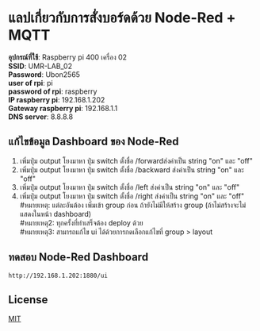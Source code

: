 # แลปเกี่ยวกับการสั่งบอร์ดด้วย Node-Red + MQTT


**อุปกรณ์ที่ใช้**: Raspberry pi 400 เครื่อง 02\
**SSID**: UMR-LAB_02\
**Password**: Ubon2565\
**user of rpi**: pi\
**password of rpi**: raspberry\
**IP raspberry pi**: 192.168.1.202\
**Gateway raspberry pi**: 192.168.1.1\
**DNS server**: 8.8.8.8

## แก้ไขข้อมูล Dashboard ของ Node-Red
1. เพิ่มปุ่ม output โยงมาหา ปุ่ม switch ตั้งชื่อ /forwardส่งค่าเป็น string "on" และ "off"
2. เพิ่มปุ่ม output โยงมาหา ปุ่ม switch ตั้งชื่อ /backward ส่งค่าเป็น string "on" และ "off"
3. เพิ่มปุ่ม output โยงมาหา ปุ่ม switch ตั้งชื่อ /left ส่งค่าเป็น string "on" และ "off"
4. เพิ่มปุ่ม output โยงมาหา ปุ่ม switch ตั้งชื่อ /right ส่งค่าเป็น string "on" และ "off"\
#หมายเหตุ: แต่ละอันต้อง เพิ่มเข้า group ก่อน ถ้ายังไม่มีให้สร้าง group (ถ้าไม่สร้างจะไม่แสดงในหน้า dashboard)\
#หมายเหตุ2: ทุกครั้งที่ทำเสร็จต้อง deploy ด้วย\
#หมายเหตุ3: สามารถแก้ไข ui ได้ด้วยการกดเลือกแก้ไขที่ group > layout

## ทดสอบ Node-Red Dashboard

```
http://192.168.1.202:1880/ui
```

## License
[MIT](https://choosealicense.com/licenses/mit/)
